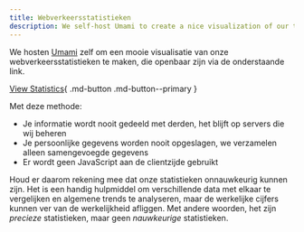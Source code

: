 ```yaml
---
title: Webverkeersstatistieken
description: We self-host Umami to create a nice visualization of our traffic statistics, which are made public here.
---
```


<!-- markdownlint-disable MD051 -->

We hosten [Umami](https://umami.is) zelf om een mooie visualisatie van onze webverkeersstatistieken te maken, die openbaar zijn via de onderstaande link.

[View Statistics](https://stats.triplebit.net/share/S80jBc50hxr5TquS/www.privacyguides.org){ .md-button .md-button--primary }

Met deze methode:

- Je informatie wordt nooit gedeeld met derden, het blijft op servers die wij beheren
- Je persoonlijke gegevens worden nooit opgeslagen, we verzamelen alleen samengevoegde gegevens
- Er wordt geen JavaScript aan de clientzijde gebruikt

Houd er daarom rekening mee dat onze statistieken onnauwkeurig kunnen zijn. Het is een handig hulpmiddel om verschillende data met elkaar te vergelijken en algemene trends te analyseren, maar de werkelijke cijfers kunnen ver van de werkelijkheid afliggen. Met andere woorden, het zijn _precieze_ statistieken, maar geen _nauwkeurige_ statistieken.
